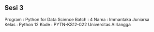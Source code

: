 ## Sesi 3
Program : Python for Data Science
Batch : 4
Nama : Immantaka Juniarsa
Kelas : Python 12
Kode : PYTN-KS12-022
Universitas Airlangga